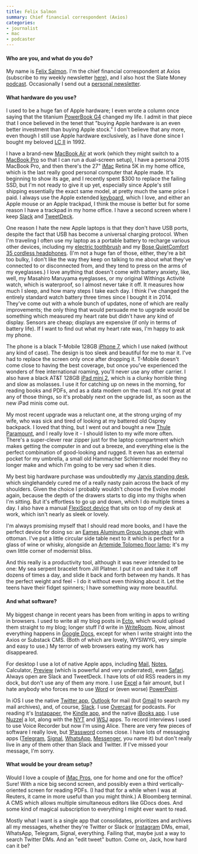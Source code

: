 ```yaml
---
title: Felix Salmon
summary: Chief financial correspondent (Axios) 
categories:
- journalist 
- mac
- podcaster
---
```


#### Who are you, and what do you do?

My name is [Felix Salmon](http://www.felixsalmon.com/ "Felix's website."). I'm the chief financial correspondent at Axios (subscribe to my weekly newsletter [here](http://link.axios.com/join/edge-signup "Felix's Axios newsletter.")), and I also host the Slate Money [podcast](http://www.slate.com/articles/podcasts/slate_money.html "Felix's finance podcast."). Occasionally I send out a [personal newsletter](https://felix.substack.com/ "Felix's personal newsletter."). 

#### What hardware do you use?

I used to be a huge fan of Apple hardware; I even wrote a column once saying that the titanium [PowerBook G4][powerbook-g4] changed my life. I admit in that piece that I once believed in the tenet that "buying Apple hardware is an even better investment than buying Apple stock." I don't believe that any more, even though I still use Apple hardware exclusively, as I have done since I bought my beloved [LC II][lc-ii] in 1992. 

I have a brand-new [MacBook Air][macbook-air] at work (which they might switch to a [MacBook Pro][macbook-pro] so that I can run a dual-screen setup), I have a personal 2015 MacBook Pro, and then there's the 27" [iMac][] Retina 5K in my home office, which is the last really good personal computer that Apple made. It's beginning to show its age, and I recently spent $300 to replace the failing SSD, but I'm not ready to give it up yet, especially since Apple's still shipping essentially the exact same model, at pretty much the same price I paid. I always use the Apple extended [keyboard][], which I love, and either an Apple mouse or an Apple trackpad, I think the mouse is better but for some reason I have a trackpad in my home office. I have a second screen where I keep [Slack][] and [TweetDeck][].

One reason I hate the new Apple laptops is that they don't have USB ports, despite the fact that USB has become a universal charging protocol. When I'm traveling I often use my laptop as a portable battery to recharge various other devices, including my [electric toothbrush][u1] and my [Bose QuietComfort 35 cordless headphones][quietcomfort-35]. (I'm not a huge fan of those, either, they're a bit too bulky, I don't like the way they keep on talking to me about what they've connected to or disconnected from, and they tend to press on the arms of my eyeglasses.) I love anything that doesn't come with battery anxiety, like, well, my Masahiro Maruyama eyeglasses, or my original Withings Activité watch, which is waterproof, so I almost never take it off. It measures how much I sleep, and how many steps I take each day. I think I've changed the entirely standard watch battery three times since I bought it in 2014. They've come out with a whole bunch of updates, none of which are really improvements; the only thing that would persuade me to upgrade would be something which measured my heart rate but didn't have any kind of display. Sensors are cheap; displays are expensive (if only in terms of battery life). If I want to find out what my heart rate was, I'm happy to ask my phone.

The phone is a black T-Mobile 128GB [iPhone 7][iphone-7], which I use naked (without any kind of case). The design is too sleek and beautiful for me to mar it. I've had to replace the screen only once after dropping it. T-Mobile doesn't come close to having the best coverage, but once you've experienced the wonders of free international roaming, you'll never use any other carrier. I also have a black AT&T 128GB [iPad mini 2][ipad-mini-2], which is a clunky horrible thing and slow as molasses. I use it for catching up on news in the morning, for reading books and PDFs, and as a data modem on the road. It's not great at any of those things, so it's probably next on the upgrade list, as soon as the new iPad minis come out.

My most recent upgrade was a reluctant one, at the strong urging of my wife, who was sick and tired of looking at my battered old Osprey backpack. I loved that thing, but I went out and bought a new [Thule Paramount][paramount-29l], and I really love it - I should listen to my wife more often. There's a super-clever rear zipper just for the laptop compartment which makes getting the computer in and out a breeze, and everything else is the perfect combination of good-looking and rugged. It even has an external pocket for my umbrella, a small old Hammacher Schlemmer model they no longer make and which I'm going to be very sad when it dies. 

My best big hardware purchase was undoubtedly my [Jarvis standing desk][jarvis-evolve], which singlehandely cured me of a really nasty pain across the back of my shoulders. Given the choice I probably wouldn't choose the Evolve model again, because the depth of the drawers starts to dig into my thighs when I'm sitting. But it's effortless to go up and down, which I do multiple times a day. I also have a manual [FlexiSpot device][m2b] that sits on top of my desk at work, which isn't nearly as sleek or lovely.

I'm always promising myself that I should read more books, and I have the perfect device for doing so: an [Eames Aluminum Group lounge chair][eames-aluminum-group-lounge-chair] with ottoman. I've put a little circular side table next to it which is perfect for a glass of wine or whisky, alongside an [Artemide Tolomeo floor lamp][tolomeo]; it's my own little corner of modernist bliss. 

And this really is a productivity tool, although it was never intended to be one: My sea serpent bracelet from Jill Platner. I put it on and take it off dozens of times a day, and slide it back and forth between my hands. It has the perfect weight and feel - I do it without even thinking about it. Let the teens have their fidget spinners; I have something way more beautiful.

#### And what software?

My biggest change in recent years has been from writing in apps to writing in browsers. I used to write all my blog posts in [Ecto][], which would upload them straight to my blog; longer stuff I'd write in [WriteRoom][]. Now, almost everything happens in [Google Docs][google-docs], except for when I write straight into the Axios or Substack CMS. (Both of which are lovely, WYSIWYG, very simple and easy to use.) My terror of web browsers eating my work has disappeared. 

For desktop I use a lot of native Apple apps, including [Mail][], [Notes][], Calculator, [Preview][] (which is powerful and very underrated), even [Safari][]. Always open are Slack and TweetDeck. I have lots of old RSS readers in my dock, but don't use any of them any more. I use [Excel][] a fair amount, but I hate anybody who forces me to use [Word][] or (even worse) [PowerPoint][]. 

In iOS I use the native [Twitter app][twitter-ios], [Outlook][outlook-ios] for mail (but [Gmail][gmail-ios] to search my mail archives), and, of course, [Slack][slack-ios]. I use [Overcast][overcast-ios] for podcasts. For reading it's [Instapaper][instapaper-ios], the [Kindle app][kindle-ios], and the native [iBooks app][ibooks-ios]. I use [Nuzzel][nuzzel-ios] a lot, along with the [NYT][nytimes-ios] and [WSJ][wsj-ios] apps. To record interviews I used to use Voice Recorder but now I'm using Alice. There are very few pieces of software I really love, but [1Password][1password-ios] comes close. I have lots of messaging apps ([Telegram][telegram-messenger-ios], [Signal][signal-ios], [WhatsApp][whatsapp-ios], [Messenger][facebook-messenger-ios], you name it) but don't really live in any of them other than Slack and Twitter. If I've missed your message, I'm sorry.

#### What would be your dream setup?

Would I love a couple of [iMac Pros][imac-pro], one for home and one for the office? Sure! With a nice big second screen, and possibly even a third vertically-oriented screen for reading PDFs. (I had that for a while when I was at Reuters, it came in more useful than you might think.) A Bloomberg terminal. A CMS which allows multiple simultaneous editors like GDocs does. And some kind of magical subscription to everything I might ever want to read. 

Mostly what I want is a single app that consolidates, prioritizes and archives all my messages, whether they're Twitter or Slack or [Instagram][] DMs, email, WhatsApp, Telegram, Signal, everything. Failing that, maybe just a way to search Twitter DMs. And an "edit tweet" button. Come on, Jack, how hard can it be?

[eames-aluminum-group-lounge-chair]: https://store.hermanmiller.com/living/lounge-chairs-and-ottomans/eames-aluminum-group-lounge-chair/724.html "A lounge chair."
[imac-pro]: https://en.wikipedia.org/wiki/IMac_Pro "An all-in-one workstation."
[imac]: https://www.apple.com/imac/ "An all-in-one computer."
[ipad-mini-2]: https://en.wikipedia.org/wiki/IPad_Mini_(2nd_generation) "A 7.9 inch tablet device with a Retina screen."
[iphone-7]: https://en.wikipedia.org/wiki/IPhone_7 "A 4.7 inch iOS smartphone."
[jarvis-evolve]: https://www.fully.com/standing-desks/jarvis/jarvis-rocket-mission-evolve.html "A standing desk."
[keyboard]: https://www.apple.com/keyboard/ "The keyboard."
[lc-ii]: https://en.wikipedia.org/wiki/Macintosh_LC_II "A 68030 desktop computer."
[m2b]: https://flexispot.com/shop/uncategorized/classicriser-standing-desk-converters-m2wm2b-35/ "A standing desk converter."
[macbook-air]: https://www.apple.com/macbook-air/ "A very thin laptop."
[macbook-pro]: https://www.apple.com/macbook-pro/ "A laptop."
[paramount-29l]: https://www.thule.com/en-us/us/backpacks/laptop-backpacks/thule-paramount-29l-_-tl_85854231817 "A laptop backpack."
[powerbook-g4]: https://en.wikipedia.org/wiki/PowerBook_G4 "A laptop."
[quietcomfort-35]: https://www.bose.com/en_us/products/headphones/over_ear_headphones/quietcomfort-35-wireless.html "Wireless over-the-ear headphones."
[tolomeo]: https://www.ylighting.com/tolomeo-reading-floor-lamp-by-artemide-R086308.html "A floor lamp."
[u1]: https://www.myusmile.net/products/usmile-u1-electric-sonic-toothbrush-rechargeable-usb-charging-180-days-of-power-on-3-hours-charge-with-100-round-edging-portable-bristle-oral-hygiene-travel-case-blue "An electric toothbrush."
[1password-ios]: https://itunes.apple.com/us/app/1password-password-manager/id568903335 "Password storage software for the iPhone."
[ecto]: http://illuminex.com/ecto/ "Blogging software for Mac and Windows."
[excel]: https://products.office.com/en-us/excel "A spreadsheet application."
[facebook-messenger-ios]: https://itunes.apple.com/us/app/facebook-messenger/id454638411 "A Facebook chat client app."
[gmail-ios]: https://itunes.apple.com/us/app/gmail-email-from-google/id422689480 "A client for the email service."
[google-docs]: https://en.wikipedia.org/wiki/Google_Docs "A web-based office suite."
[ibooks-ios]: https://itunes.apple.com/us/app/ibooks/id364709193 "A book reader for iOS."
[instagram]: https://www.instagram.com/ "A photo sharing service."
[instapaper-ios]: https://www.instapaper.com/iphone "An iPhone app for reading Instapaper saved pages."
[kindle-ios]: https://itunes.apple.com/gb/app/kindle/id302584613 "An iPhone app for accessing Kindle content from Amazon."
[mail]: https://en.wikipedia.org/wiki/Mail_(application) "The default Mac OS X mail client."
[notes]: https://en.wikipedia.org/wiki/Notes_(Apple) "A note-taking application included with Mac OS X."
[nuzzel-ios]: https://itunes.apple.com/us/app/nuzzel-news-for-professionals/id692285770 "A news discovery app."
[nytimes-ios]: https://itunes.apple.com/us/app/nytimes/id284862083 "An iPhone app to grab the latest news from the newspaper."
[outlook-ios]: https://itunes.apple.com/us/app/microsoft-outlook-email-and-calendar/id951937596 "An email and calendar app."
[overcast-ios]: https://itunes.apple.com/us/app/overcast-podcast-player/id888422857 "A podcast app."
[powerpoint]: https://products.office.com/en-us/powerpoint "Presentation software."
[preview]: https://en.wikipedia.org/wiki/Preview_(Mac_OS) "An image viewer included with Mac OS X."
[safari]: https://www.apple.com/safari/ "A fast web browser."
[signal-ios]: https://github.com/WhisperSystems/Signal-iOS "A private chat app."
[slack-ios]: https://itunes.apple.com/us/app/slack-team-communication/id618783545 "A client app for the chat service."
[slack]: https://slack.com/ "A collaboration service."
[telegram-messenger-ios]: https://itunes.apple.com/us/app/telegram-messenger/id686449807 "A secure chat client."
[tweetdeck]: https://about.twitter.com/products/tweetdeck "A multi-column Twitter client."
[twitter-ios]: https://itunes.apple.com/app/twitter/id333903271 "A Twitter client."
[whatsapp-ios]: https://itunes.apple.com/app/whatsapp-messenger/id310633997 "A cross-platform chat client for iOS."
[word]: https://products.office.com/en-us/word "A document editor."
[writeroom]: http://www.hogbaysoftware.com/products/writeroom "Full-screen writing software."
[wsj-ios]: https://itunes.apple.com/us/app/the-wall-street-journal/id364387007 "The official client for the newspaper."
